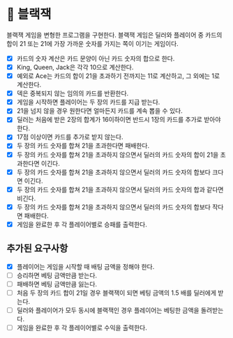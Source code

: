 # 🚀 블랙잭

블랙잭 게임을 변형한 프로그램을 구현한다. 블랙잭 게임은 딜러와 플레이어 중 카드의 합이 21 또는 21에 가장 가까운 숫자를 가지는 쪽이 이기는 게임이다.

- [x] 카드의 숫자 계산은 카드 문양이 아닌 카드 숫자의 합으로 한다.
- [x] King, Queen, Jack은 각각 10으로 계산한다.
- [x] 예외로 Ace는 카드의 합이 21을 초과하기 전까지는 11로 계산하고, 그 외에는 1로 계산한다.
- [x] 덱은 중복되지 않는 임의의 카드를 반환한다.
- [x] 게임을 시작하면 플레이어는 두 장의 카드를 지급 받는다.
- [x] 21을 넘지 않을 경우 원한다면 얼마든지 카드를 계속 뽑을 수 있다.
- [x] 딜러는 처음에 받은 2장의 합계가 16이하이면 반드시 1장의 카드를 추가로 받아야 한다.
- [x] 17점 이상이면 카드를 추가로 받지 않는다.
- [x] 두 장의 카드 숫자를 합쳐 21을 초과한다면 패배한다.
- [x] 두 장의 카드 숫자를 합쳐 21을 초과하지 않으면서 딜러의 카드 숫자의 합이 21을 초과한다면 이긴다.
- [x] 두 장의 카드 숫자를 합쳐 21을 초과하지 않으면서 딜러의 카드 숫자의 합보다 크다면 이긴다.
- [x] 두 장의 카드 숫자를 합쳐 21을 초과하지 않으면서 딜러의 카드 숫자의 합과 같다면 비긴다.
- [x] 두 장의 카드 숫자를 합쳐 21을 초과하지 않으면서 딜러의 카드 숫자의 합보다 작다면 패배한다.
- [x] 게임을 완료한 후 각 플레이어별로 승패를 출력한다.

## 추가된 요구사항
- [x] 플레이어는 게임을 시작할 때 배팅 금액을 정해야 한다.
- [ ] 승리하면 베팅 금액만큼 받는다.
- [ ] 패배하면 베팅 금액만큼 잃는다.
- [ ] 처음 두 장의 카드 합이 21일 경우 블랙잭이 되면 베팅 금액의 1.5 배를 딜러에게 받는다.
- [ ] 딜러와 플레이어가 모두 동시에 블랙잭인 경우 플레이어는 베팅한 금액을 돌려받는다.
- [ ] 게임을 완료한 후 각 플레이어별로 수익을 출력한다.